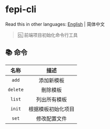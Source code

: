 # fepi-cli

Read this in other languages: [English](./readme.md) | 简体中文

> :cl: 前端项目初始化命令行工具

## :books: 命令

|   名称   |        描述        |
| :------: | :----------------: |
|  `add`   |     添加新模板     |
| `delete` |      刪除模板      |
|  `list`  |    列出所有模板    |
|  `init`  | 根据模板初始化项目 |
|  `set`   |    修改配置文件    |
